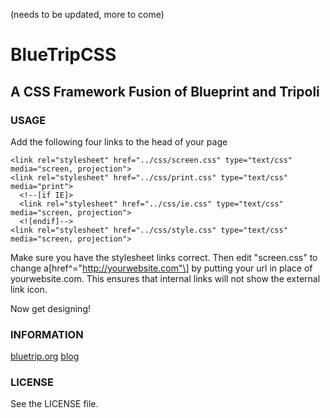 (needs to be updated, more to come)

# BlueTripCSS

## A CSS Framework Fusion of Blueprint and Tripoli

### USAGE

Add the following four links to the head of your page

    <link rel="stylesheet" href="../css/screen.css" type="text/css" media="screen, projection">
    <link rel="stylesheet" href="../css/print.css" type="text/css" media="print"> 
      <!--[if IE]>
      <link rel="stylesheet" href="../css/ie.css" type="text/css" media="screen, projection">
      <![endif]-->
    <link rel="stylesheet" href="../css/style.css" type="text/css" media="screen, projection">

Make sure you have the stylesheet links correct. Then edit "screen.css" to change 
a\[href^="http://yourwebsite.com"\] by putting your url in place of yourwebsite.com.
This ensures that internal links will not show the external link icon.

Now get designing!

### INFORMATION

[bluetrip.org](http://bluetrip.org/)
[blog](http://capsizedesigns.com/blog/2008/04/bluetripcss-a-fusion-of-blueprint-and-tripoli)

### LICENSE

See the LICENSE file.
